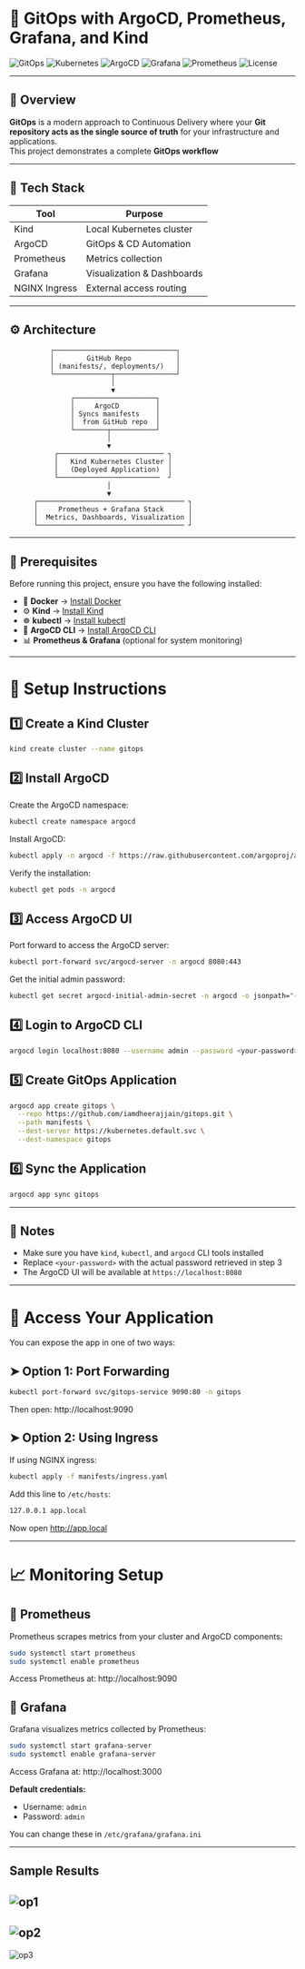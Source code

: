 # 🚀 GitOps with ArgoCD, Prometheus, Grafana, and Kind

![GitOps](https://img.shields.io/badge/GitOps-Automation-blue?style=for-the-badge)
![Kubernetes](https://img.shields.io/badge/Kubernetes-1.31-brightgreen?style=for-the-badge&logo=kubernetes)
![ArgoCD](https://img.shields.io/badge/ArgoCD-Continuous%20Delivery-orange?style=for-the-badge&logo=argo)
![Grafana](https://img.shields.io/badge/Grafana-Monitoring-yellow?style=for-the-badge&logo=grafana)
![Prometheus](https://img.shields.io/badge/Prometheus-Metrics-red?style=for-the-badge&logo=prometheus)
![License](https://img.shields.io/badge/License-MIT-lightgrey?style=for-the-badge)

---

## 🧠 Overview

**GitOps** is a modern approach to Continuous Delivery where your **Git repository acts as the single source of truth** for your infrastructure and applications.  
This project demonstrates a complete **GitOps workflow**

---

## 🧩 Tech Stack

| Tool | Purpose |
|------|---------|
| Kind | Local Kubernetes cluster |
| ArgoCD | GitOps & CD Automation |
| Prometheus | Metrics collection |
| Grafana | Visualization & Dashboards |
| NGINX Ingress | External access routing | 

---

## ⚙️ Architecture

              ┌──────────────────────────────┐
              │        GitHub Repo           │
              │ (manifests/, deployments/)   │
              └──────────────┬───────────────┘
                             │
                             ▼
                   ┌────────────────────┐
                   │     ArgoCD         │
                   │ Syncs manifests    │
                   │  from GitHub repo  │
                   └────────┬───────────┘
                            │
                            ▼
               ┌────────────────────────── ┐
               │   Kind Kubernetes Cluster │
               │   (Deployed Application)  │
               └─────────────────────────  ┘
                            │
                            ▼
          ┌──────────────────────────────────── ┐
          │     Prometheus + Grafana Stack      │
          │  Metrics, Dashboards, Visualization │
          └──────────────────────────────────── ┘

          
---

## 🧰 Prerequisites

Before running this project, ensure you have the following installed:

- 🐳 **Docker** → [Install Docker](https://docs.docker.com/get-docker/)
- ⚙️ **Kind** → [Install Kind](https://kind.sigs.k8s.io/)
- ☸️ **kubectl** → [Install kubectl](https://kubernetes.io/docs/tasks/tools/)
- 🚀 **ArgoCD CLI** → [Install ArgoCD CLI](https://argo-cd.readthedocs.io/en/stable/cli_installation/)
- 📊 **Prometheus & Grafana** (optional for system monitoring)

---

# 🚀 Setup Instructions

## 1️⃣ Create a Kind Cluster
```bash
kind create cluster --name gitops
```

## 2️⃣ Install ArgoCD

Create the ArgoCD namespace:
```bash
kubectl create namespace argocd
```

Install ArgoCD:
```bash
kubectl apply -n argocd -f https://raw.githubusercontent.com/argoproj/argo-cd/stable/manifests/install.yaml
```

Verify the installation:
```bash
kubectl get pods -n argocd
```

## 3️⃣ Access ArgoCD UI

Port forward to access the ArgoCD server:
```bash
kubectl port-forward svc/argocd-server -n argocd 8080:443
```

Get the initial admin password:
```bash
kubectl get secret argocd-initial-admin-secret -n argocd -o jsonpath="{.data.password}" | base64 -d
```

## 4️⃣ Login to ArgoCD CLI
```bash
argocd login localhost:8080 --username admin --password <your-password> --insecure
```

## 5️⃣ Create GitOps Application
```bash
argocd app create gitops \
  --repo https://github.com/iamdheerajjain/gitops.git \
  --path manifests \
  --dest-server https://kubernetes.default.svc \
  --dest-namespace gitops
```

## 6️⃣ Sync the Application
```bash
argocd app sync gitops
```

---

## 📝 Notes

- Make sure you have `kind`, `kubectl`, and `argocd` CLI tools installed
- Replace `<your-password>` with the actual password retrieved in step 3
- The ArgoCD UI will be available at `https://localhost:8080`

---

# 📡 Access Your Application

You can expose the app in one of two ways:

## ➤ Option 1: Port Forwarding
```bash
kubectl port-forward svc/gitops-service 9090:80 -n gitops
```

Then open: http://localhost:9090

## ➤ Option 2: Using Ingress

If using NGINX ingress:
```bash
kubectl apply -f manifests/ingress.yaml
```

Add this line to `/etc/hosts`:
```bash
127.0.0.1 app.local
```

Now open http://app.local

---

# 📈 Monitoring Setup

## 🔸 Prometheus

Prometheus scrapes metrics from your cluster and ArgoCD components:
```bash
sudo systemctl start prometheus
sudo systemctl enable prometheus
```

Access Prometheus at: http://localhost:9090

## 🔸 Grafana

Grafana visualizes metrics collected by Prometheus:
```bash
sudo systemctl start grafana-server
sudo systemctl enable grafana-server
```

Access Grafana at: http://localhost:3000

**Default credentials:**
- Username: `admin`
- Password: `admin`

You can change these in `/etc/grafana/grafana.ini`

---

## Sample Results

![op1](op1.jpg)
---
![op2](op2.jpg)
---
![op3](op3.jpg)



























